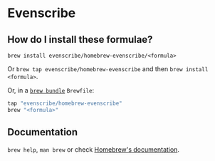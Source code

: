 # Evenscribe

## How do I install these formulae?

`brew install evenscribe/homebrew-evenscribe/<formula>`

Or `brew tap evenscribe/homebrew-evenscribe` and then `brew install <formula>`.

Or, in a [`brew bundle`](https://github.com/Homebrew/homebrew-bundle) `Brewfile`:

```ruby
tap "evenscribe/homebrew-evenscribe"
brew "<formula>"
```

## Documentation

`brew help`, `man brew` or check [Homebrew's documentation](https://docs.brew.sh).
